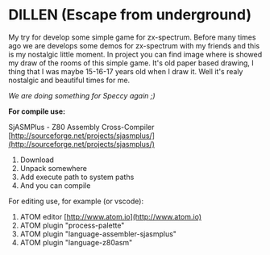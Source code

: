 # DILLEN (Escape from underground)

My try for develop some simple game for zx-spectrum. Before many times ago we are develops some demos for zx-spectrum with my friends and this is my nostalgic little moment. In project you can find image where is showed my draw of the rooms of this simple game. It's old paper based drawing, I thing that I was maybe 15-16-17 years old when I draw it. Well it's realy nostalgic and beautiful times for me.

*We are doing something for Speccy again ;)*

**For compile use:**

SjASMPlus - Z80 Assembly Cross-Compiler<br>
[http://sourceforge.net/projects/sjasmplus/](http://sourceforge.net/projects/sjasmplus/)

1.  Download
2.	Unpack somewhere
3.	Add execute path to system paths
4.	And you can compile

For editing use, for example (or vscode):

1.	ATOM editor [http://www.atom.io](http://www.atom.io)
2.	ATOM plugin "process-palette"
3.	ATOM plugin "language-assembler-sjasmplus"
4.	ATOM plugin "language-z80asm"

